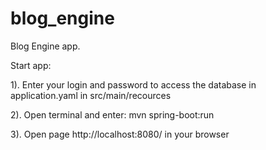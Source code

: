 # blog_engine

Blog Engine app.

Start app:

1). Enter your login and password to access the database in application.yaml in src/main/recources

2). Open terminal and enter: mvn spring-boot:run

3). Open page http://localhost:8080/ in your browser
